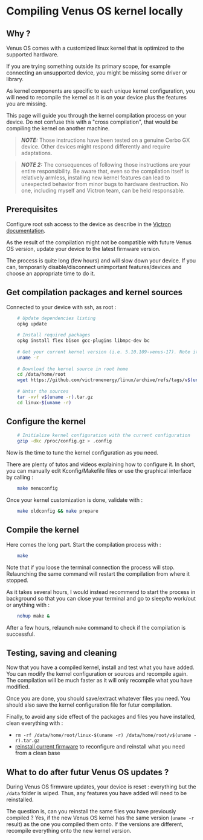 # Compiling Venus OS kernel locally

## Why ?

Venus OS comes with a customized linux kernel that is optimized to the supported hardware.

If you are trying something outside its primary scope, for example connecting an unsupported device, you might be missing some driver or library.

As kernel components are specific to each unique kernel configuration, you will need to recompile the kernel as it is on your device plus the features you are missing.

This page will guide you through the kernel compilation process on your device. Do not confuse this with a "cross compilation", that would be compiling the kernel on another
machine.

> **_NOTE:_**  Those instructions have been tested on a genuine Cerbo GX device. Other devices might respond differently and require adaptations.

> **_NOTE 2:_**  The consequences of following those instructions are your entire responsibility. Be aware that, even so the compilation itself is relatively armless,
> installing new kernel features can lead to unexpected behavior from minor bugs to hardware destruction. No one, including myself and Victron team, can be held responsable.

## Prerequisites

Configure root ssh access to the device as describe in the [Victron documentation](https://www.victronenergy.com/live/ccgx:root_access#root_access).

As the result of the compilation might not be compatible with future Venus OS version, update your device to the latest firmware version.

The process is quite long (few hours) and will slow down your device.
If you can, temporarily disable/disconnect unimportant features/devices and choose an appropriate time to do it.

## Get compilation packages and kernel sources

Connected to your device with ssh, as root :

``` bash
    # Update dependencies listing
    opkg update
    
    # Install required packages
    opkg install flex bison gcc-plugins libmpc-dev bc
    
    # Get your current kernel version (i.e. 5.10.109-venus-17). Note it, you will need it to check for futur Venus OS versions compatibity
    uname -r
    
    # Download the kernel source in root home
    cd /data/home/root
    wget https://github.com/victronenergy/linux/archive/refs/tags/v$(uname -r).tar.gz
    
    # Untar the sources
    tar -xvf v$(uname -r).tar.gz
    cd linux-$(uname -r)
```

## Configure the kernel

``` bash
    # Initialize kernel configuration with the current configuration
    gzip -dkc /proc/config.gz > .config
```

Now is the time to tune the kernel configuration as you need.

There are plenty of tutos and videos explaining how to configure it.
In short, you can manually edit Kconfig/Makefile files or use the graphical interface by calling :

``` bash
    make menuconfig
```

Once your kernel customization is done, validate with :

``` bash
    make oldconfig && make prepare
```

## Compile the kernel

Here comes the long part. Start the compilation process with :

``` bash
    make
```

Note that if you loose the terminal connection the process will stop. Relaunching the same command will restart the compilation from where it stopped.

As it takes several hours, I would instead recommend to start the process in background so that you can close your terminal and go to sleep/to work/out or anything with :

``` bash
    nohup make &
```

After a few hours, relaunch `make` command to check if the compilation is successful.

## Testing, saving and cleaning

Now that you have a compiled kernel, install and test what you have added.
You can modify the kernel configuration or sources and recompile again. The compilation will be much faster as it will only recompile what you have modified.

Once you are done, you should save/extract whatever files you need. You should also save the kernel configuration file for futur compilation.

Finally, to avoid any side effect of the packages and files you have installed, clean everything with :

- `rm -rf /data/home/root/linux-$(uname -r) /data/home/root/v$(uname -r).tar.gz`
- [reinstall current firmware](GuiV2-Reset_Venus_OS.md) to reconfigure and reinstall what you need from a clean base

## What to do after futur Venus OS updates ?

During Venus OS firmware updates, your device is reset : everything but the `/data` folder is wiped.
Thus, any features you have added will need to be reinstalled.

The question is, can you reinstall the same files you have previously compiled ?
Yes, if the new Venus OS kernel has the same version (`uname -r` result) as the one you compiled them onto. If the versions are different, recompile everything onto the new kernel
version.
